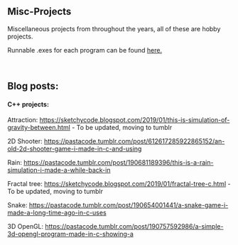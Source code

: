 ## Misc-Projects
Miscellaneous projects from throughout the years, all of these are hobby projects.

Runnable .exes for each program can be found [here.](https://github.com/techiew/Misc-Projects/releases)

&nbsp;

## Blog posts:

#### C++ projects:

Attraction: https://sketchycode.blogspot.com/2019/01/this-is-simulation-of-gravity-between.html - To be updated, moving to tumblr

2D Shooter: https://pastacode.tumblr.com/post/612617285922865152/an-old-2d-shooter-game-i-made-in-c-and-using

Rain: https://pastacode.tumblr.com/post/190681189396/this-is-a-rain-simulation-i-made-a-while-back-in

Fractal tree: https://sketchycode.blogspot.com/2019/01/fractal-tree-c.html - To be updated, moving to tumblr

Snake: https://pastacode.tumblr.com/post/190654001441/a-snake-game-i-made-a-long-time-ago-in-c-uses

3D OpenGL: https://pastacode.tumblr.com/post/190757592986/a-simple-3d-opengl-program-made-in-c-showing-a
